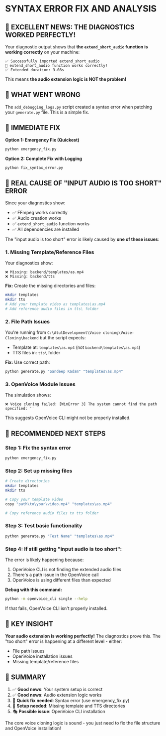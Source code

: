 # SYNTAX ERROR FIX AND ANALYSIS

## 🎉 EXCELLENT NEWS: THE DIAGNOSTICS WORKED PERFECTLY!

Your diagnostic output shows that **the `extend_short_audio` function is working correctly** on your machine:

```
✅ Successfully imported extend_short_audio
🎉 extend_short_audio function works correctly!
✅ Extended duration: 3.08s
```

This means **the audio extension logic is NOT the problem!**

## 🐛 WHAT WENT WRONG

The `add_debugging_logs.py` script created a syntax error when patching your `generate.py` file. This is a simple fix.

## 🔧 IMMEDIATE FIX

**Option 1: Emergency Fix (Quickest)**
```bash
python emergency_fix.py
```

**Option 2: Complete Fix with Logging**
```bash
python fix_syntax_error.py
```

## 🎯 REAL CAUSE OF "INPUT AUDIO IS TOO SHORT" ERROR

Since your diagnostics show:
- ✅ FFmpeg works correctly
- ✅ Audio creation works  
- ✅ `extend_short_audio` function works
- ✅ All dependencies are installed

The "input audio is too short" error is likely caused by **one of these issues**:

### 1. **Missing Template/Reference Files**
Your diagnostics show:
```
❌ Missing: backend/templates/as.mp4
❌ Missing: backend/tts
```

**Fix:** Create the missing directories and files:
```bash
mkdir templates
mkdir tts
# Add your template video as templates\as.mp4
# Add reference audio files in tts\ folder
```

### 2. **File Path Issues**
You're running from `C:\AtulDevelopment\Voice cloning\Voice-Cloning\backend` but the script expects:
- Template at: `templates\as.mp4` (not `backend\templates\as.mp4`)
- TTS files in: `tts\` folder

**Fix:** Use correct path:
```bash
python generate.py "Sandeep Kadam" "templates\as.mp4"
```

### 3. **OpenVoice Module Issues** 
The simulation shows:
```
❌ Voice cloning failed: [WinError 3] The system cannot find the path specified: ''
```

This suggests OpenVoice CLI might not be properly installed.

## 🚀 RECOMMENDED NEXT STEPS

### Step 1: Fix the syntax error
```bash
python emergency_fix.py
```

### Step 2: Set up missing files
```bash
# Create directories
mkdir templates
mkdir tts

# Copy your template video
copy "path\to\your\video.mp4" "templates\as.mp4"

# Copy reference audio files to tts folder
```

### Step 3: Test basic functionality
```bash
python generate.py "Test Name" "templates\as.mp4"
```

### Step 4: If still getting "input audio is too short":
The error is likely happening because:
1. OpenVoice CLI is not finding the extended audio files
2. There's a path issue in the OpenVoice call
3. OpenVoice is using different files than expected

**Debug with this command:**
```bash
python -m openvoice_cli single --help
```

If that fails, OpenVoice CLI isn't properly installed.

## 🎯 KEY INSIGHT

**Your audio extension is working perfectly!** The diagnostics prove this. The "too short" error is happening at a different level - either:
- File path issues
- OpenVoice installation issues  
- Missing template/reference files

## 🔄 SUMMARY

1. ✅ **Good news**: Your system setup is correct
2. ✅ **Good news**: Audio extension logic works
3. 🔧 **Quick fix needed**: Syntax error (use emergency_fix.py)
4. 📁 **Setup needed**: Missing template and TTS directories
5. 🎭 **Possible issue**: OpenVoice CLI installation

The core voice cloning logic is sound - you just need to fix the file structure and OpenVoice installation!
